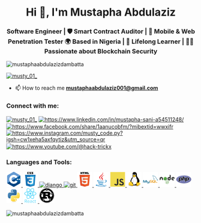 <h1 align="center">Hi 👋, I'm Mustapha Abdulaziz</h1>
<h3 align="center">Software Engineer | 🛡️ Smart Contract Auditor | 📱 Mobile & Web Penetration Tester 🌍 Based in Nigeria | 🧠 Lifelong Learner | 🧑‍💻 Passionate about Blockchain Security</h3>

<p align="left"> <img src="https://komarev.com/ghpvc/?username=mustaphaabdulazizdambatta&label=Profile%20views&color=0e75b6&style=flat" alt="mustaphaabdulazizdambatta" /> </p>

<p align="left"> <a href="https://twitter.com/musty_01_" target="blank"><img src="https://img.shields.io/twitter/follow/musty_01_?logo=twitter&style=for-the-badge" alt="musty_01_" /></a> </p>

- 📫 How to reach me **mustaphaabdulaziz001@gmail.com**

<h3 align="left">Connect with me:</h3>
<p align="left">
<a href="https://twitter.com/musty_01_" target="blank"><img align="center" src="https://raw.githubusercontent.com/rahuldkjain/github-profile-readme-generator/master/src/images/icons/Social/twitter.svg" alt="musty_01_" height="30" width="40" /></a>
<a href="https://linkedin.com/in/https://www.linkedin.com/in/mustapha-sani-a54511248/" target="blank"><img align="center" src="https://raw.githubusercontent.com/rahuldkjain/github-profile-readme-generator/master/src/images/icons/Social/linked-in-alt.svg" alt="https://www.linkedin.com/in/mustapha-sani-a54511248/" height="30" width="40" /></a>
<a href="https://fb.com/https://www.facebook.com/share/1aanucobfm/?mibextid=wwxifr" target="blank"><img align="center" src="https://raw.githubusercontent.com/rahuldkjain/github-profile-readme-generator/master/src/images/icons/Social/facebook.svg" alt="https://www.facebook.com/share/1aanucobfm/?mibextid=wwxifr" height="30" width="40" /></a>
<a href="https://instagram.com/https://www.instagram.com/musty_code.py?igsh=cw1xeha5axfqytiz&utm_source=qr" target="blank"><img align="center" src="https://raw.githubusercontent.com/rahuldkjain/github-profile-readme-generator/master/src/images/icons/Social/instagram.svg" alt="https://www.instagram.com/musty_code.py?igsh=cw1xeha5axfqytiz&utm_source=qr" height="30" width="40" /></a>
<a href="https://www.youtube.com/c/https://www.youtube.com/@hack-trickx" target="blank"><img align="center" src="https://raw.githubusercontent.com/rahuldkjain/github-profile-readme-generator/master/src/images/icons/Social/youtube.svg" alt="https://www.youtube.com/@hack-trickx" height="30" width="40" /></a>
</p>

<h3 align="left">Languages and Tools:</h3>
<p align="left"> <a href="https://www.w3schools.com/cpp/" target="_blank" rel="noreferrer"> <img src="https://raw.githubusercontent.com/devicons/devicon/master/icons/cplusplus/cplusplus-original.svg" alt="cplusplus" width="40" height="40"/> </a> <a href="https://www.w3schools.com/css/" target="_blank" rel="noreferrer"> <img src="https://raw.githubusercontent.com/devicons/devicon/master/icons/css3/css3-original-wordmark.svg" alt="css3" width="40" height="40"/> </a> <a href="https://www.djangoproject.com/" target="_blank" rel="noreferrer"> <img src="https://cdn.worldvectorlogo.com/logos/django.svg" alt="django" width="40" height="40"/> </a> <a href="https://git-scm.com/" target="_blank" rel="noreferrer"> <img src="https://www.vectorlogo.zone/logos/git-scm/git-scm-icon.svg" alt="git" width="40" height="40"/> </a> <a href="https://www.w3.org/html/" target="_blank" rel="noreferrer"> <img src="https://raw.githubusercontent.com/devicons/devicon/master/icons/html5/html5-original-wordmark.svg" alt="html5" width="40" height="40"/> </a> <a href="https://www.java.com" target="_blank" rel="noreferrer"> <img src="https://raw.githubusercontent.com/devicons/devicon/master/icons/java/java-original.svg" alt="java" width="40" height="40"/> </a> <a href="https://developer.mozilla.org/en-US/docs/Web/JavaScript" target="_blank" rel="noreferrer"> <img src="https://raw.githubusercontent.com/devicons/devicon/master/icons/javascript/javascript-original.svg" alt="javascript" width="40" height="40"/> </a> <a href="https://www.linux.org/" target="_blank" rel="noreferrer"> <img src="https://raw.githubusercontent.com/devicons/devicon/master/icons/linux/linux-original.svg" alt="linux" width="40" height="40"/> </a> <a href="https://www.mysql.com/" target="_blank" rel="noreferrer"> <img src="https://raw.githubusercontent.com/devicons/devicon/master/icons/mysql/mysql-original-wordmark.svg" alt="mysql" width="40" height="40"/> </a> <a href="https://nodejs.org" target="_blank" rel="noreferrer"> <img src="https://raw.githubusercontent.com/devicons/devicon/master/icons/nodejs/nodejs-original-wordmark.svg" alt="nodejs" width="40" height="40"/> </a> <a href="https://www.php.net" target="_blank" rel="noreferrer"> <img src="https://raw.githubusercontent.com/devicons/devicon/master/icons/php/php-original.svg" alt="php" width="40" height="40"/> </a> <a href="https://www.python.org" target="_blank" rel="noreferrer"> <img src="https://raw.githubusercontent.com/devicons/devicon/master/icons/python/python-original.svg" alt="python" width="40" height="40"/> </a> <a href="https://reactjs.org/" target="_blank" rel="noreferrer"> <img src="https://raw.githubusercontent.com/devicons/devicon/master/icons/react/react-original-wordmark.svg" alt="react" width="40" height="40"/> </a> <a href="https://www.rust-lang.org" target="_blank" rel="noreferrer"> <img src="https://raw.githubusercontent.com/devicons/devicon/master/icons/rust/rust-plain.svg" alt="rust" width="40" height="40"/> </a> </p>

<p><img align="center" src="https://github-readme-stats.vercel.app/api/top-langs?username=mustaphaabdulazizdambatta&show_icons=true&locale=en&layout=compact" alt="mustaphaabdulazizdambatta" /></p>
